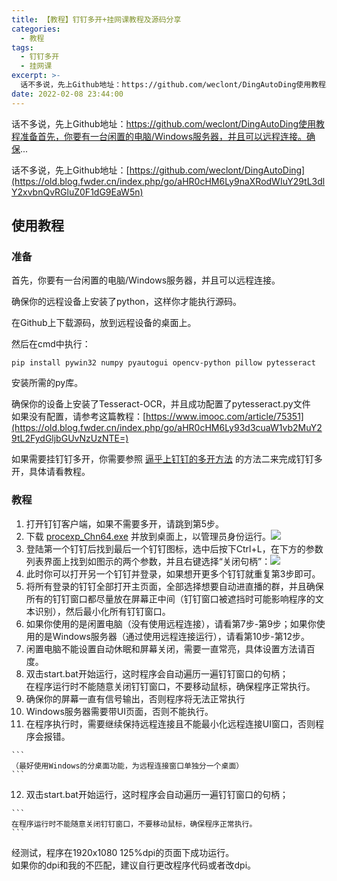 ```yaml
---
title: 【教程】钉钉多开+挂网课教程及源码分享
categories:
  - 教程
tags:
  - 钉钉多开
  - 挂网课
excerpt: >-
  话不多说，先上Github地址：https://github.com/weclont/DingAutoDing使用教程准备首先，你要有一台闲置的电脑/Windows服务器，并且可以远程连接。确保...
date: 2022-02-08 23:44:00
---
```


话不多说，先上Github地址：https://github.com/weclont/DingAutoDing使用教程准备首先，你要有一台闲置的电脑/Windows服务器，并且可以远程连接。确保...
<!-- more -->
话不多说，先上Github地址：[https://github.com/weclont/DingAutoDing](https://old.blog.fwder.cn/index.php/go/aHR0cHM6Ly9naXRodWIuY29tL3dlY2xvbnQvRGluZ0F1dG9EaW5n)

## 使用教程

### 准备

首先，你要有一台闲置的电脑/Windows服务器，并且可以远程连接。

确保你的远程设备上安装了python，这样你才能执行源码。

在Github上下载源码，放到远程设备的桌面上。

然后在cmd中执行：

`pip install pywin32 numpy pyautogui opencv-python pillow pytesseract`

安装所需的py库。

确保你的设备上安装了Tesseract-OCR，并且成功配置了pytesseract.py文件  
如果没有配置，请参考这篇教程：[https://www.imooc.com/article/75351](https://old.blog.fwder.cn/index.php/go/aHR0cHM6Ly93d3cuaW1vb2MuY29tL2FydGljbGUvNzUzNTE=)

如果需要挂钉钉多开，你需要参照 [逼乎上钉钉的多开方法](https://old.blog.fwder.cn/index.php/go/aHR0cHM6Ly96aHVhbmxhbi56aGlodS5jb20vcC8zNzMyNDU5MzU|aXZrX3NhPTEwMjQzMjB1) 的方法二来完成钉钉多开，具体请看教程。

### 教程

1.  打开钉钉客户端，如果不需要多开，请跳到第5步。
2.  下载 [procexp\_Chn64.exe](https://old.blog.fwder.cn/index.php/go/aHR0cHM6Ly9kb3duLmZ3ZGVyLmNuL290aGVyL3Byb2NleHBfQ2huNjQuZXhl) 并放到桌面上，以管理员身份运行。![](https://old.blog.fwder.cn/usr/uploads/2022/02/1688890231.jpg)
3.  登陆第一个钉钉后找到最后一个钉钉图标，选中后按下Ctrl+L，在下方的参数列表界面上找到如图示的两个参数，并且右键选择“关闭句柄”：![](https://old.blog.fwder.cn/usr/uploads/2022/02/3786399592.jpg)
4.  此时你可以打开另一个钉钉并登录，如果想开更多个钉钉就重复第3步即可。
5.  将所有登录的钉钉全部打开主页面，全部选择想要自动进直播的群，并且确保所有的钉钉窗口都尽量放在屏幕正中间（钉钉窗口被遮挡时可能影响程序的文本识别），然后最小化所有钉钉窗口。
6.  如果你使用的是闲置电脑（没有使用远程连接），请看第7步-第9步；如果你使用的是Windows服务器（通过使用远程连接运行），请看第10步-第12步。
7.  闲置电脑不能设置自动休眠和屏幕关闭，需要一直常亮，具体设置方法请百度。
8.  双击start.bat开始运行，这时程序会自动遍历一遍钉钉窗口的句柄；  
    在程序运行时不能随意关闭钉钉窗口，不要移动鼠标，确保程序正常执行。
9.  确保你的屏幕一直有信号输出，否则程序将无法正常执行
10.  Windows服务器需要带UI页面，否则不能执行。
11.  在程序执行时，需要继续保持远程连接且不能最小化远程连接UI窗口，否则程序会报错。
    
    ```
    （最好使用Windows的分桌面功能，为远程连接窗口单独分一个桌面）
    ```
    
12.  双击start.bat开始运行，这时程序会自动遍历一遍钉钉窗口的句柄；
    
    ```
    在程序运行时不能随意关闭钉钉窗口，不要移动鼠标，确保程序正常执行。
    ```
    

经测试，程序在1920x1080 125%dpi的页面下成功运行。  
如果你的dpi和我的不匹配，建议自行更改程序代码或者改dpi。